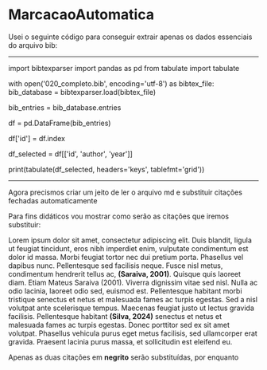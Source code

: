 # MarcacaoAutomatica

Usei o seguinte código para conseguir extrair apenas os dados essenciais do arquivo bib:

--------------------------------------------------------------------------------------------
import bibtexparser
import pandas as pd 
from tabulate import tabulate 

with open('020_completo.bib', encoding='utf-8') as bibtex_file:
    bib_database = bibtexparser.load(bibtex_file)


bib_entries = bib_database.entries


df = pd.DataFrame(bib_entries)

df['id'] = df.index

df_selected = df[['id', 'author', 'year']]

print(tabulate(df_selected, headers='keys', tablefmt='grid'))

--------------------------------------------------------------------------------------------

Agora precismos criar um jeito de ler o arquivo md e substituir citações fechadas automaticamente

Para fins didáticos vou mostrar como serão as citações que iremos substituir:

Lorem ipsum dolor sit amet, consectetur adipiscing elit. Duis blandit, ligula ut feugiat tincidunt, eros nibh imperdiet enim, vulputate condimentum est dolor id massa. Morbi feugiat tortor nec dui pretium porta. Phasellus vel dapibus nunc. Pellentesque sed facilisis neque. Fusce nisl metus, condimentum hendrerit tellus ac, **(Saraiva, 2001)**. Quisque quis laoreet diam. Etiam Mateus Saraiva (2001). Viverra dignissim vitae sed nisl. Nulla ac odio lacinia, laoreet odio sed, euismod est. Pellentesque habitant morbi tristique senectus et netus et malesuada fames ac turpis egestas. Sed a nisl volutpat ante scelerisque tempus. Maecenas feugiat justo ut lectus gravida facilisis. Pellentesque habitant **(Silva, 2024)** senectus et netus et malesuada fames ac turpis egestas. Donec porttitor sed ex sit amet volutpat. Phasellus vehicula purus eget metus facilisis, sed ullamcorper erat gravida. Praesent lacinia purus massa, et sollicitudin est eleifend eu.

Apenas as duas citações em **negrito** serão substituídas, por enquanto
